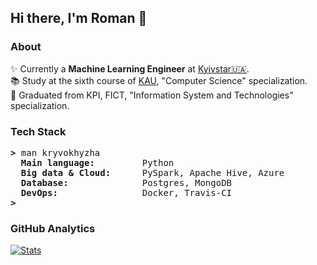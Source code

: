 ## Hi there, I'm Roman 👋

### About

✨ Currently a <b>Machine Learning Engineer</b> at [Kyivstar🇺🇦](https://kyivstar.ua/ru/business/products/big-data).<br>
:books: Study at the sixth course of [KAU](https://kau.org.ua), "Computer Science" specialization.<br>
:checkered_flag: Graduated from KPI, FICT, "Information System and Technologies" specialization.<br>

### Tech Stack

<pre><b>></b> man kryvokhyzha
  <b>Main language:        </b> Python
  <b>Big data & Cloud:     </b> PySpark, Apache Hive, Azure
  <b>Database:             </b> Postgres, MongoDB
  <b>DevOps:               </b> Docker, Travis-CI
<b>></b>
</pre>

### GitHub Analytics

[![Stats](https://github-readme-stats.vercel.app/api/?username=kryvokhyzha&show_icons=true&theme=react&include_all_commits=true&count_private=true&hide_border=true)](https://github.com/anuraghazra/github-readme-stats)
